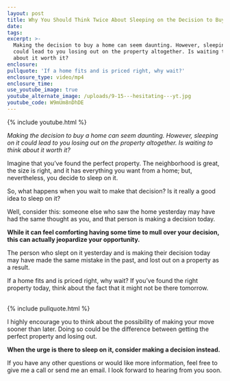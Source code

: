 ```yaml
---
layout: post
title: Why You Should Think Twice About Sleeping on the Decision to Buy
date:
tags:
excerpt: >-
  Making the decision to buy a home can seem daunting. However, sleeping on it
  could lead to you losing out on the property altogether. Is waiting to think
  about it worth it?
enclosure:
pullquote: 'If a home fits and is priced right, why wait?'
enclosure_type: video/mp4
enclosure_time:
use_youtube_image: true
youtube_alternate_image: /uploads/9-15---hesitating---yt.jpg
youtube_code: W9mUm8nDhDE
---
```



{% include youtube.html %}

*Making the decision to buy a home can seem daunting. However, sleeping on it could lead to you losing out on the property altogether. Is waiting to think about it worth it?*

Imagine that you’ve found the perfect property. The neighborhood is great, the size is right, and it has everything you want from a home; but, nevertheless, you decide to sleep on it.

So, what happens when you wait to make that decision? Is it really a good idea to sleep on it?&nbsp;

Well, consider this: someone else who saw the home yesterday may have had the same thought as you, and that person is making a decision today.&nbsp;

**While it can feel comforting having some time to mull over your decision, this can actually jeopardize your opportunity.**&nbsp;

The person who slept on it yesterday and is making their decision today may have made the same mistake in the past, and lost out on a property as a result.&nbsp;

If a home fits and is priced right, why wait? If you’ve found the right property today, think about the fact that it might not be there tomorrow.<br>&nbsp;

{% include pullquote.html %}

I highly encourage you to think about the possibility of making your move sooner than later. Doing so could be the difference between getting the perfect property and losing out.&nbsp;

**When the urge is there to sleep on it, consider making a decision instead.**

If you have any other questions or would like more information, feel free to give me a call or send me an email. I look forward to hearing from you soon.<br>&nbsp;